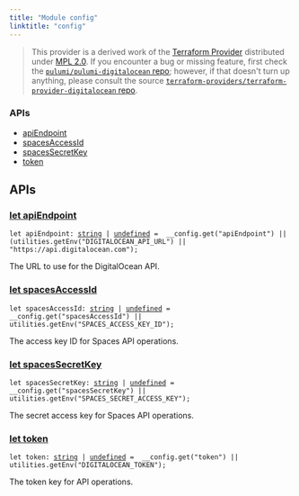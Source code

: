 ```yaml
---
title: "Module config"
linktitle: "config"
---
```


<!-- WARNING: this page was generated by a tool. Do not edit it by hand. -->
<!-- To change it, please see https://github.com/pulumi/docs/tree/master/tools/tscdocgen. -->


> This provider is a derived work of the [Terraform Provider](https://github.com/terraform-providers/terraform-provider-digitalocean)
> distributed under [MPL 2.0](https://www.mozilla.org/en-US/MPL/2.0/). If you encounter a bug or missing feature,
> first check the [`pulumi/pulumi-digitalocean` repo](https://github.com/pulumi/pulumi-digitalocean/issues); however, if that doesn't turn up anything,
> please consult the source [`terraform-providers/terraform-provider-digitalocean` repo](https://github.com/terraform-providers/terraform-provider-digitalocean/issues).







<h3>APIs</h3>
<ul class="api">
    <li><a href="#apiEndpoint"><span class="symbol api"></span>apiEndpoint</a></li>
    <li><a href="#spacesAccessId"><span class="symbol api"></span>spacesAccessId</a></li>
    <li><a href="#spacesSecretKey"><span class="symbol api"></span>spacesSecretKey</a></li>
    <li><a href="#token"><span class="symbol api"></span>token</a></li>
</ul>




<h2 id="apis">APIs</h2>
<h3 class="pdoc-module-header" id="apiEndpoint" data-link-title="apiEndpoint">
    <a href="https://github.com/pulumi/pulumi-digitalocean/blob/d00a853044dbe0580c19263143ecb62f6eb67238/sdk/nodejs/config/vars.ts#L12">
        let <strong>apiEndpoint</strong>
    </a>
</h3>

<pre class="highlight"><code><span class='kd'>let</span> apiEndpoint: <span class='kd'><a href='https://developer.mozilla.org/en-US/docs/Web/JavaScript/Reference/Global_Objects/String'>string</a></span> | <span class='kd'><a href='https://developer.mozilla.org/en-US/docs/Web/JavaScript/Reference/Global_Objects/undefined'>undefined</a></span> = <span class='s2'> __config.get(&#34;apiEndpoint&#34;) || (utilities.getEnv(&#34;DIGITALOCEAN_API_URL&#34;) || &#34;https://api.digitalocean.com&#34;)</span>;</code></pre>

The URL to use for the DigitalOcean API.

<h3 class="pdoc-module-header" id="spacesAccessId" data-link-title="spacesAccessId">
    <a href="https://github.com/pulumi/pulumi-digitalocean/blob/d00a853044dbe0580c19263143ecb62f6eb67238/sdk/nodejs/config/vars.ts#L16">
        let <strong>spacesAccessId</strong>
    </a>
</h3>

<pre class="highlight"><code><span class='kd'>let</span> spacesAccessId: <span class='kd'><a href='https://developer.mozilla.org/en-US/docs/Web/JavaScript/Reference/Global_Objects/String'>string</a></span> | <span class='kd'><a href='https://developer.mozilla.org/en-US/docs/Web/JavaScript/Reference/Global_Objects/undefined'>undefined</a></span> = <span class='s2'> __config.get(&#34;spacesAccessId&#34;) || utilities.getEnv(&#34;SPACES_ACCESS_KEY_ID&#34;)</span>;</code></pre>

The access key ID for Spaces API operations.

<h3 class="pdoc-module-header" id="spacesSecretKey" data-link-title="spacesSecretKey">
    <a href="https://github.com/pulumi/pulumi-digitalocean/blob/d00a853044dbe0580c19263143ecb62f6eb67238/sdk/nodejs/config/vars.ts#L20">
        let <strong>spacesSecretKey</strong>
    </a>
</h3>

<pre class="highlight"><code><span class='kd'>let</span> spacesSecretKey: <span class='kd'><a href='https://developer.mozilla.org/en-US/docs/Web/JavaScript/Reference/Global_Objects/String'>string</a></span> | <span class='kd'><a href='https://developer.mozilla.org/en-US/docs/Web/JavaScript/Reference/Global_Objects/undefined'>undefined</a></span> = <span class='s2'> __config.get(&#34;spacesSecretKey&#34;) || utilities.getEnv(&#34;SPACES_SECRET_ACCESS_KEY&#34;)</span>;</code></pre>

The secret access key for Spaces API operations.

<h3 class="pdoc-module-header" id="token" data-link-title="token">
    <a href="https://github.com/pulumi/pulumi-digitalocean/blob/d00a853044dbe0580c19263143ecb62f6eb67238/sdk/nodejs/config/vars.ts#L24">
        let <strong>token</strong>
    </a>
</h3>

<pre class="highlight"><code><span class='kd'>let</span> token: <span class='kd'><a href='https://developer.mozilla.org/en-US/docs/Web/JavaScript/Reference/Global_Objects/String'>string</a></span> | <span class='kd'><a href='https://developer.mozilla.org/en-US/docs/Web/JavaScript/Reference/Global_Objects/undefined'>undefined</a></span> = <span class='s2'> __config.get(&#34;token&#34;) || utilities.getEnv(&#34;DIGITALOCEAN_TOKEN&#34;)</span>;</code></pre>

The token key for API operations.

